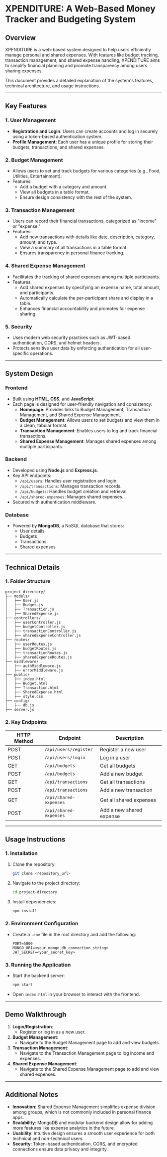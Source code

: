 # XPENDITURE: A Web-Based Money Tracker and Budgeting System


## **Overview**
XPENDITURE is a web-based system designed to help users efficiently manage personal and shared expenses. With features like budget tracking, transaction management, and shared expense handling, XPENDITURE aims to simplify financial planning and promote transparency among users sharing expenses.

This document provides a detailed explanation of the system's features, technical architecture, and usage instructions.

---

## **Key Features**
### **1. User Management**
- **Registration and Login**: Users can create accounts and log in securely using a token-based authentication system.
- **Profile Management**: Each user has a unique profile for storing their budgets, transactions, and shared expenses.

### **2. Budget Management**
- Allows users to set and track budgets for various categories (e.g., Food, Utilities, Entertainment).
- Features:
  - Add a budget with a category and amount.
  - View all budgets in a table format.
  - Ensure design consistency with the rest of the system.

### **3. Transaction Management**
- Users can record their financial transactions, categorized as "income" or "expense."
- Features:
  - Add new transactions with details like date, description, category, amount, and type.
  - View a summary of all transactions in a table format.
  - Ensures transparency in personal finance tracking.

### **4. Shared Expense Management**
- Facilitates the tracking of shared expenses among multiple participants.
- Features:
  - Add shared expenses by specifying an expense name, total amount, and participants.
  - Automatically calculate the per-participant share and display in a table.
  - Enhances financial accountability and promotes fair expense sharing.

### **5. Security**
- Uses modern web security practices such as JWT-based authentication, CORS, and helmet headers.
- Protects sensitive user data by enforcing authentication for all user-specific operations.

---

## **System Design**
### **Frontend**
- Built using **HTML**, **CSS**, and **JavaScript**.
- Each page is designed for user-friendly navigation and consistency:
  - **Homepage**: Provides links to Budget Management, Transaction Management, and Shared Expense Management.
  - **Budget Management**: Allows users to set budgets and view them in a clean, tabular format.
  - **Transaction Management**: Enables users to log and track financial transactions.
  - **Shared Expense Management**: Manages shared expenses among multiple participants.

### **Backend**
- Developed using **Node.js** and **Express.js**.
- Key API endpoints:
  - `/api/users`: Handles user registration and login.
  - `/api/transactions`: Manages transaction records.
  - `/api/budgets`: Handles budget creation and retrieval.
  - `/api/shared-expenses`: Manages shared expenses.
- Secured with authentication middleware.

### **Database**
- Powered by **MongoDB**, a NoSQL database that stores:
  - User details
  - Budgets
  - Transactions
  - Shared expenses

---

## **Technical Details**
### **1. Folder Structure**
```
project-directory/
├── models/
│   ├── User.js
│   ├── Budget.js
│   ├── Transaction.js
│   ├── SharedExpense.js
├── controllers/
│   ├── userController.js
│   ├── budgetController.js
│   ├── transactionController.js
│   ├── sharedExpenseController.js
├── routes/
│   ├── userRoutes.js
│   ├── budgetRoutes.js
│   ├── transactionRoutes.js
│   ├── sharedExpenseRoutes.js
├── middleware/
│   ├── authMiddleware.js
│   ├── errorMiddleware.js
├── public/
│   ├── index.html
│   ├── Budget.html
│   ├── Transaction.html
│   ├── SharedExpense.html
│   ├── style.css
├── config/
│   ├── db.js
├── server.js
```

### **2. Key Endpoints**
| HTTP Method | Endpoint                  | Description                              |
|-------------|---------------------------|------------------------------------------|
| POST        | `/api/users/register`     | Register a new user                     |
| POST        | `/api/users/login`        | Log in a user                           |
| GET         | `/api/budgets`            | Get all budgets                         |
| POST        | `/api/budgets`            | Add a new budget                        |
| GET         | `/api/transactions`       | Get all transactions                    |
| POST        | `/api/transactions`       | Add a new transaction                   |
| GET         | `/api/shared-expenses`    | Get all shared expenses                 |
| POST        | `/api/shared-expenses`    | Add a new shared expense                |

---

## **Usage Instructions**
### **1. Installation**
1. Clone the repository:
   ```bash
   git clone <repository_url>
   ```
2. Navigate to the project directory:
   ```bash
   cd project-directory
   ```
3. Install dependencies:
   ```bash
   npm install
   ```

### **2. Environment Configuration**
- Create a `.env` file in the root directory and add the following:
  ```
  PORT=5000
  MONGO_URI=<your_mongo_db_connection_string>
  JWT_SECRET=<your_secret_key>
  ```

### **3. Running the Application**
- Start the backend server:
  ```bash
  npm start
  ```
- Open `index.html` in your browser to interact with the frontend.

---

## **Demo Walkthrough**
1. **Login/Registration**:
   - Register or log in as a new user.
2. **Budget Management**:
   - Navigate to the Budget Management page to add and view budgets.
3. **Transaction Management**:
   - Navigate to the Transaction Management page to log income and expenses.
4. **Shared Expense Management**:
   - Navigate to the Shared Expense Management page to add and view shared expenses.

---

## **Additional Notes**
- **Innovation**: Shared Expense Management simplifies expense division among groups, which is not commonly included in personal finance apps.
- **Scalability**: MongoDB and modular backend design allow for adding more features like expense analytics in the future.
- **Usability**: Intuitive design ensures a smooth user experience for both technical and non-technical users.
- **Security**: Token-based authentication, CORS, and encrypted connections ensure data privacy and integrity.
